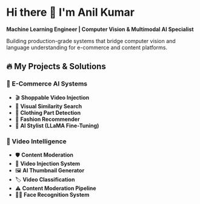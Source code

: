 
# Hi there 👋 I'm Anil Kumar

**Machine Learning Engineer | Computer Vision & Multimodal AI Specialist**

Building production-grade systems that bridge computer vision and language understanding for e-commerce and content platforms.

## 🔥 My Projects & Solutions

### 🛒 E-Commerce AI Systems
- 🎬 **Shoppable Video Injection**
- 👗 **Visual Similarity Search**
- 🧥 **Clothing Part Detection** 
- 🤖 **Fashion Recommender**
- 👗 **AI Stylist (LLaMA Fine-Tuning)**
  
### 🎥 Video Intelligence
- 🛡️ **Content Moderation**
- 🎥 **Video Injection System**
- 🖼️ **AI Thumbnail Generator**
- 🏷️ **Video Classification**
- ⚠️ **Content Moderation Pipeline** 
- 🧑‍🦰 **Face Recognition System** 
